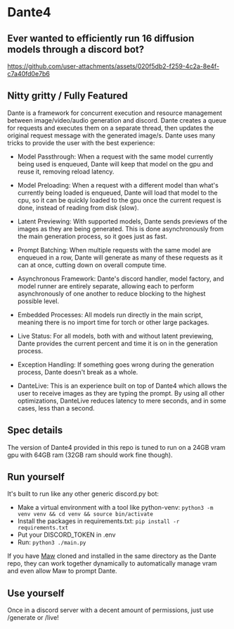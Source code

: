 # Dante4

## Ever wanted to efficiently run 16 diffusion models through a discord bot?


https://github.com/user-attachments/assets/020f5db2-f259-4c2a-8e4f-c7a40fd0e7b6



## Nitty gritty / Fully Featured

Dante is a framework for concurrent execution and resource management between image/video/audio generation and discord. Dante creates a queue for requests and executes them on a separate thread, then updates the original request message with the generated image/s. Dante uses many tricks to provide the user with the best experience:

- Model Passthrough: When a request with the same model currently being used is enqueued, Dante will keep that model on the gpu and reuse it, removing reload latency.

- Model Preloading: When a request with a different model than what's currently being loaded is enqueued, Dante will load that model to the cpu, so it can be quickly loaded to the gpu once the current request is done, instead of reading from disk (slow).

- Latent Previewing: With supported models, Dante sends previews of the images as they are being generated. This is done asynchronously from the main generation process, so it goes just as fast.

- Prompt Batching: When multiple requests with the same model are enqueued in a row, Dante will generate as many of these requests as it can at once, cutting down on overall compute time.

- Asynchronous Framework: Dante's discord handler, model factory, and model runner are entirely separate, allowing each to perform asynchronously of one another to reduce blocking to the highest possible level.

- Embedded Processes: All models run directly in the main script, meaning there is no import time for torch or other large packages.

- Live Status: For all models, both with and without latent previewing, Dante provides the current percent and time it is on in the generation process.

- Exception Handling: If something goes wrong during the generation process, Dante doesn't break as a whole.

- DanteLive: This is an experience built on top of Dante4 which allows the user to receive images as they are typing the prompt. By using all other optimizations, DanteLive reduces latency to mere seconds, and in some cases, less than a second.

## Spec details

The version of Dante4 provided in this repo is tuned to run on a 24GB vram gpu with 64GB ram (32GB ram should work fine though).

## Run yourself

It's built to run like any other generic discord.py bot:

- Make a virtual environment with a tool like python-venv: `python3 -m venv venv && cd venv && source bin/activate`
- Install the packages in requirements.txt: `pip install -r requirements.txt`
- Put your DISCORD_TOKEN in .env
- Run: `python3 ./main.py`

If you have [Maw](https://github.com/Ednaordinary/MawDiscord) cloned and installed in the same directory as the Dante repo, they can work together dynamically to automatically manage vram and even allow Maw to prompt Dante.

## Use yourself

Once in a discord server with a decent amount of permissions, just use /generate or /live!
